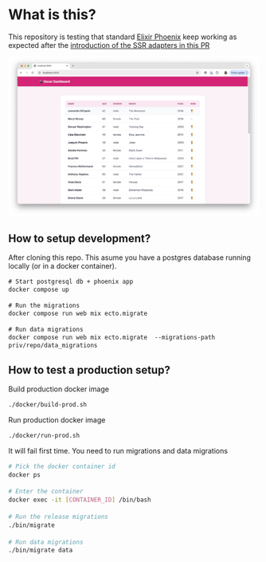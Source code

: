 # What is this?
This repository is testing that standard [Elixir Phoenix](https://github.com/inertiajs/inertia-phoenix) keep working as expected after the [introduction of the SSR adapters in this PR](https://github.com/inertiajs/inertia-phoenix/pull/44)

![App screenshot](./app-screenshot.jpg)

## How to setup development?
After cloning this repo. This asume you have a postgres database running locally (or in a docker container).

```
# Start postgresql db + phoenix app
docker compose up

# Run the migrations
docker compose run web mix ecto.migrate

# Run data migrations
docker compose run web mix ecto.migrate  --migrations-path priv/repo/data_migrations
```

## How to test a production setup?

Build production docker image
```bash
./docker/build-prod.sh
```

Run production docker image
```bash
./docker/run-prod.sh
```

It will fail first time. You need to run migrations and data migrations
```bash
# Pick the docker container id
docker ps

# Enter the container
docker exec -it [CONTAINER_ID] /bin/bash

# Run the release migrations
./bin/migrate

# Run data migrations
./bin/migrate data
```

